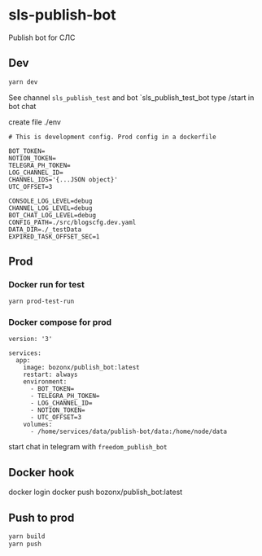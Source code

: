 # sls-publish-bot
Publish bot for СЛС

## Dev

```bash
yarn dev
```

See channel `sls_publish_test`
and bot `sls_publish_test_bot
type /start in bot chat

create file ./env

```
# This is development config. Prod config in a dockerfile

BOT_TOKEN=
NOTION_TOKEN=
TELEGRA_PH_TOKEN=
LOG_CHANNEL_ID=
CHANNEL_IDS='{...JSON object}'
UTC_OFFSET=3

CONSOLE_LOG_LEVEL=debug
CHANNEL_LOG_LEVEL=debug
BOT_CHAT_LOG_LEVEL=debug
CONFIG_PATH=./src/blogscfg.dev.yaml
DATA_DIR=./_testData
EXPIRED_TASK_OFFSET_SEC=1
```

## Prod

### Docker run for test

```bash
yarn prod-test-run
```

### Docker compose for prod

```
version: '3'

services:
  app:
    image: bozonx/publish_bot:latest
    restart: always
    environment:
      - BOT_TOKEN=
      - TELEGRA_PH_TOKEN=
      - LOG_CHANNEL_ID=
      - NOTION_TOKEN=
      - UTC_OFFSET=3
    volumes:
      - /home/services/data/publish-bot/data:/home/node/data
```

start chat in telegram with `freedom_publish_bot`

## Docker hook

docker login
docker push bozonx/publish_bot:latest

## Push to prod

```bash
yarn build
yarn push
```